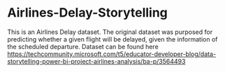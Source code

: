 # Airlines-Delay-Storytelling
This is an Airlines Delay dataset. The original dataset was purposed for predicting whether a given flight will be delayed, given the information of the scheduled departure.
Dataset can be found here https://techcommunity.microsoft.com/t5/educator-developer-blog/data-storytelling-power-bi-project-airlines-analysis/ba-p/3564493
